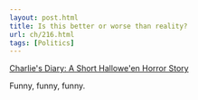 ```yaml
---
layout: post.html
title: Is this better or worse than reality?
url: ch/216.html
tags: [Politics]
---
```

[Charlie's Diary: A Short Hallowe'en Horror Story](http://www.antipope.org/charlie/blog-static/2006/10/a_short_halloween_horor_story.html)

Funny, funny, funny.
